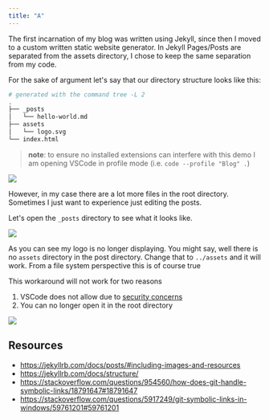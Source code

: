 ```yaml
---
title: "A"
---
```


The first incarnation of my blog was written using Jekyll, since then I moved to a custom written static website generator. In Jekyll Pages/Posts are separated from the assets directory, I chose to keep the same separation from my code.

For the sake of argument let's say that our directory structure looks like this:

```sh
# generated with the command tree -L 2
.
├── _posts
│   └── hello-world.md
├── assets
│   └── logo.svg
└── index.html
```

> **note**: to ensure no installed extensions can interfere with this demo I am opening VSCode in profile mode (i.e. `code --profile "Blog" .`)

![](/assets/images/drafts/markdown-preview/001.png)

However, in my case there are a lot more files in the root directory. Sometimes I just want to experience just editing the posts.

Let's open the `_posts` directory to see what it looks like.

![](/assets/images/drafts/markdown-preview/002.png)

As you can see my logo is no longer displaying.
You might say, well there is no `assets` directory in the post directory. Change that to `../assets` and it will work.
From a file system perspective this is of course true

This workaround will not work for two reasons
1. VSCode does not allow due to [security concerns](https://github.com/Microsoft/vscode/issues/64685#issuecomment-446414622)
2. You can no longer open it in the root directory

![](/assets/images/drafts/markdown-preview/003.png)


## Resources

- https://jekyllrb.com/docs/posts/#including-images-and-resources
- https://jekyllrb.com/docs/structure/
- https://stackoverflow.com/questions/954560/how-does-git-handle-symbolic-links/18791647#18791647
- https://stackoverflow.com/questions/5917249/git-symbolic-links-in-windows/59761201#59761201
